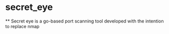 # secret_eye

** Secret eye is a go-based port scanning tool developed with the intention to replace nmap
